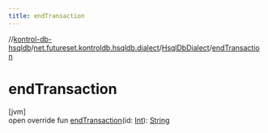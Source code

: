 ```yaml
---
title: endTransaction
---
```

//[kontrol-db-hsqldb](../../../index.html)/[net.futureset.kontroldb.hsqldb.dialect](../index.html)/[HsqlDbDialect](index.html)/[endTransaction](end-transaction.html)



# endTransaction



[jvm]\
open override fun [endTransaction](end-transaction.html)(id: [Int](https://kotlinlang.org/api/latest/jvm/stdlib/kotlin/-int/index.html)): [String](https://kotlinlang.org/api/latest/jvm/stdlib/kotlin/-string/index.html)




